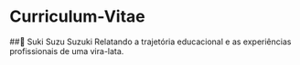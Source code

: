 # Curriculum-Vitae
##:feet: Suki Suzu Suzuki 
Relatando a trajetória educacional e as experiências profissionais de uma vira-lata.
